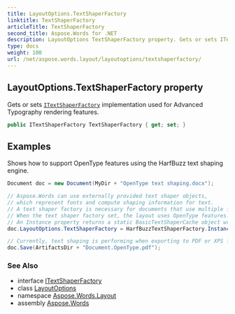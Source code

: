 ```yaml
---
title: LayoutOptions.TextShaperFactory
linktitle: TextShaperFactory
articleTitle: TextShaperFactory
second_title: Aspose.Words for .NET
description: LayoutOptions TextShaperFactory property. Gets or sets ITextShaperFactory implementation used for Advanced Typography rendering features in C#.
type: docs
weight: 100
url: /net/aspose.words.layout/layoutoptions/textshaperfactory/
---
```

## LayoutOptions.TextShaperFactory property

Gets or sets [`ITextShaperFactory`](../../../aspose.words.shaping/itextshaperfactory/) implementation used for Advanced Typography rendering features.

```csharp
public ITextShaperFactory TextShaperFactory { get; set; }
```

## Examples

Shows how to support OpenType features using the HarfBuzz text shaping engine.

```csharp
Document doc = new Document(MyDir + "OpenType text shaping.docx");

// Aspose.Words can use externally provided text shaper objects,
// which represent fonts and compute shaping information for text.
// A text shaper factory is necessary for documents that use multiple fonts.
// When the text shaper factory set, the layout uses OpenType features.
// An Instance property returns a static BasicTextShaperCache object wrapping HarfBuzzTextShaperFactory.
doc.LayoutOptions.TextShaperFactory = HarfBuzzTextShaperFactory.Instance;

// Currently, text shaping is performing when exporting to PDF or XPS formats.
doc.Save(ArtifactsDir + "Document.OpenType.pdf");
```

### See Also

* interface [ITextShaperFactory](../../../aspose.words.shaping/itextshaperfactory/)
* class [LayoutOptions](../)
* namespace [Aspose.Words.Layout](../../../aspose.words.layout/)
* assembly [Aspose.Words](../../../)
